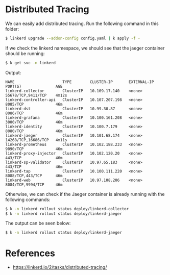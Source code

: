 # Distributed Tracing

We can easily add distributed tracing. Run the following command in this folder:

```bash
$ linkerd upgrade --addon-config config.yaml | k apply -f -
```

If we check the linkerd namespace, we should see that the jaeger container should be running:

```bash
$ k get svc -n linkerd
```

Output:
```
NAME                     TYPE        CLUSTER-IP       EXTERNAL-IP   PORT(S)               AGE
linkerd-collector        ClusterIP   10.109.17.140    <none>        55678/TCP,9411/TCP    4m12s
linkerd-controller-api   ClusterIP   10.107.207.198   <none>        8085/TCP              46m
linkerd-dst              ClusterIP   10.99.30.87      <none>        8086/TCP              46m
linkerd-grafana          ClusterIP   10.100.161.208   <none>        3000/TCP              46m
linkerd-identity         ClusterIP   10.100.7.179     <none>        8080/TCP              46m
linkerd-jaeger           ClusterIP   10.101.68.174    <none>        14268/TCP,16686/TCP   4m11s
linkerd-prometheus       ClusterIP   10.102.188.233   <none>        9090/TCP              46m
linkerd-proxy-injector   ClusterIP   10.102.120.20    <none>        443/TCP               46m
linkerd-sp-validator     ClusterIP   10.97.65.183     <none>        443/TCP               46m
linkerd-tap              ClusterIP   10.100.111.220   <none>        8088/TCP,443/TCP      46m
linkerd-web              ClusterIP   10.97.108.206    <none>        8084/TCP,9994/TCP     46m
```

Otherwise, we can check if the Jaeger container is already running with the following commands:

```bash
$ k -n linkerd rollout status deploy/linkerd-collector
$ k -n linkerd rollout status deploy/linkerd-jaeger
```

The output can be seen below:
```bash
$ k -n linkerd rollout status deploy/linkerd-jaeger
```

# References
- https://linkerd.io/2/tasks/distributed-tracing/

